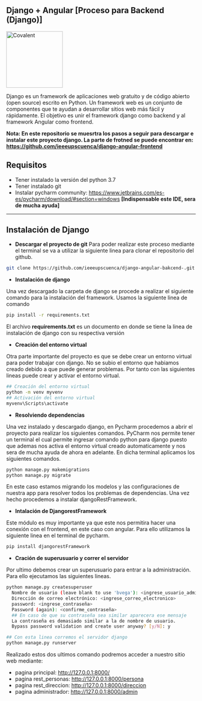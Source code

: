 ## Django + Angular [Proceso para Backend (Django)]

<img alt="Covalent" src="https://www.djangoproject.com/m/img/logos/django-logo-negative.png" width="150">


Django es un framework de aplicaciones web gratuito y de código abierto (open source) escrito en Python. Un framework web es un conjunto de componentes que te ayudan a desarrollar sitios web más fácil y rápidamente. El objetivo es unir el framework django como backend y al framework Angular como frontend.

**Nota: En este repositorio se muesrtra los pasos a seguir para descargar e instalar este proyecto django. La parte de frotned se puede encontrar en: https://github.com/ieeeupscuenca/django-angular-frontend**

## Requisitos
* Tener instalado la versión del python 3.7
* Tener instalado git
* Instalar pycharm community: https://www.jetbrains.com/es-es/pycharm/download/#section=windows **[Indispensable este IDE, sera de mucha ayuda]**
---

## Instalación de Django

* **Descargar el proyecto de git**
Para poder realizar este proceso mediante el terminal se va a utilizar la siguiente linea para clonar el repositorio del github.
```bash
git clone https://github.com/ieeeupscuenca/django-angular-bakcend-.git
```
* **Instalación de django**

Una vez descargado la carpeta de django se procede a realizar el siguiente comando para la instalación del framework. Usamos la siguiente linea de comando
```bash
pip install -r requirements.txt
```
El archivo **requirements.txt** es un documento en donde se tiene la linea de instalación de django con su respectiva versión


* **Creación del entorno virtual**

Otra parte importante del proyecto es que se debe crear un entorno virtual para poder trabajar con django. No se subio el entorno que habiamos creado debido a que puede generar problemas. Por tanto con las siguientes lineas puede crear y activar el entorno virtual.
```bash
## Creación del entorno virtual
python -m venv myvenv
## Activación del entorno virtual
myvenv\Scripts\activate
```

* **Resolviendo dependencias**

Una vez instalado y descargado django, en Pycharm procedemos a abrir el proyecto para realizar los siguientes comandos. PyCharm nos permite tener un terminal el cual permite ingresar comando python para django puesto que ademas nos activa el entorno virtual creado automaticamente y nos sera de mucha ayuda de ahora en adelante. En dicha terminal aplicamos los siguientes comandos.

```bash
python manage.py makemigrations
python manage.py migrate
```
En este caso estamos migrando los modelos y las configuraciones de nuestra app para resolver todos los problemas de dependencias. Una vez hecho procedemos a instalar djangoRestFramework.


* **Intalación de DjangorestFramework**

Este módulo es muy importante ya que este nos permitira  hacer una conexión con el frontend, en este caso con angular. Para ello utilizamos la siguiente linea en el terminal de pycharm.

```bash
pip install djangorestFramework
```
* **Cración de superusuario y correr el servidor**

Por ultimo debemos crear un superusuario para entrar a la administración. Para ello ejecutamos las siguientes lineas.
```bash
python manage.py createsuperuser
  Nombre de usuario (leave blank to use 'bvega'): <ingrese_usuario_admin>
  Dirección de correo electrónico: <ingrese_correo_electronico>
  password: <ingrese_contraseña>
  Password (again): <confirme_contraseña>
  ## En caso de que su contraseña sea similar aparecera ese mensaje
  La contraseña es demasiado similar a la de nombre de usuario.
  Bypass password validation and create user anyway? [y/N]: y

## Con esta linea corremos el servidor django
python manage.py runserver
```
Realizado estos dos ultimos comando podremos acceder a nuestro sitio web mediante:
* pagina principal:      http://127.0.0.1:8000/
* pagina rest_personas:  http://127.0.0.1:8000/persona
* pagina rest_direccion: http://127.0.0.1:8000/direccion
* pagina administrador:  http://127.0.0.1:8000/admin
 
